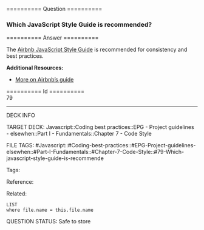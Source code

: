 ========== Question ==========  

### Which JavaScript Style Guide is recommended?  

========== Answer ==========  

The [Airbnb JavaScript Style Guide](https://github.com/airbnb/javascript) is recommended for consistency and best practices.

**Additional Resources:**

-   [More on Airbnb’s guide](https://github.com/airbnb/javascript#resources)

========== Id ==========  
79

---

DECK INFO

TARGET DECK: Javascript::Coding best practices::EPG - Project guidelines - elsewhen::Part I - Fundamentals::Chapter 7 - Code Style

FILE TAGS: #Javascript::#Coding-best-practices::#EPG-Project-guidelines-elsewhen::#Part-I-Fundamentals::#Chapter-7-Code-Style::#79-Which-javascript-style-guide-is-recommende

Tags:

Reference:

Related:

```dataview
LIST
where file.name = this.file.name
```

QUESTION STATUS: Safe to store

